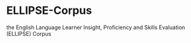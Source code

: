 # ELLIPSE-Corpus
the English Language Learner Insight, Proficiency and Skills Evaluation (ELLIPSE) Corpus
